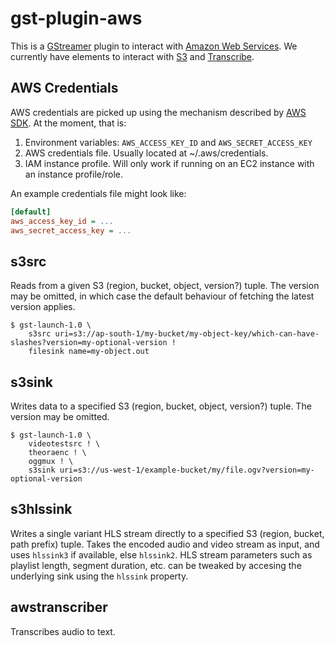# gst-plugin-aws

This is a [GStreamer](https://gstreamer.freedesktop.org/) plugin to interact
with [Amazon Web Services](https://aws.amazon.com/). We currently have elements
to interact with [S3](https://aws.amazon.com/s3) and
[Transcribe](https://aws.amazon.com/transcribe/).

## AWS Credentials

AWS credentials are picked up using the mechanism described by
[AWS SDK](https://docs.aws.amazon.com/sdk-for-rust/latest/dg/credentials.html).
At the moment, that is:

1.  Environment variables: `AWS_ACCESS_KEY_ID` and `AWS_SECRET_ACCESS_KEY`
2.  AWS credentials file. Usually located at ~/.aws/credentials.
3.  IAM instance profile. Will only work if running on an EC2 instance with an
    instance profile/role.

An example credentials file might look like:

```ini
[default]
aws_access_key_id = ...
aws_secret_access_key = ...
```

## s3src

Reads from a given S3 (region, bucket, object, version?) tuple. The version may
be omitted, in which case the default behaviour of fetching the latest version
applies.

```
$ gst-launch-1.0 \
    s3src uri=s3://ap-south-1/my-bucket/my-object-key/which-can-have-slashes?version=my-optional-version !
    filesink name=my-object.out
```

## s3sink

Writes data to a specified S3 (region, bucket, object, version?) tuple. The
version may be omitted.

```
$ gst-launch-1.0 \
    videotestsrc ! \
    theoraenc ! \
    oggmux ! \
    s3sink uri=s3://us-west-1/example-bucket/my/file.ogv?version=my-optional-version
```

## s3hlssink

Writes a single variant HLS stream directly to a specified S3 (region, bucket,
path prefix) tuple. Takes the encoded audio and video stream as input, and uses
`hlssink3` if available, else `hlssink2`. HLS stream parameters such as
playlist length, segment duration, etc. can be tweaked by accesing the
underlying sink using the `hlssink` property.

## awstranscriber

Transcribes audio to text.
